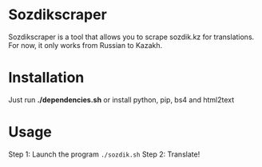 # Sozdikscraper
Sozdikscraper is a tool that allows you to scrape sozdik.kz for translations. For now, it only works from 
Russian to Kazakh.
# Installation
Just run **./dependencies.sh** or install python, pip, bs4 and html2text
# Usage
Step 1: Launch the program ``` ./sozdik.sh ```
Step 2: Translate!
